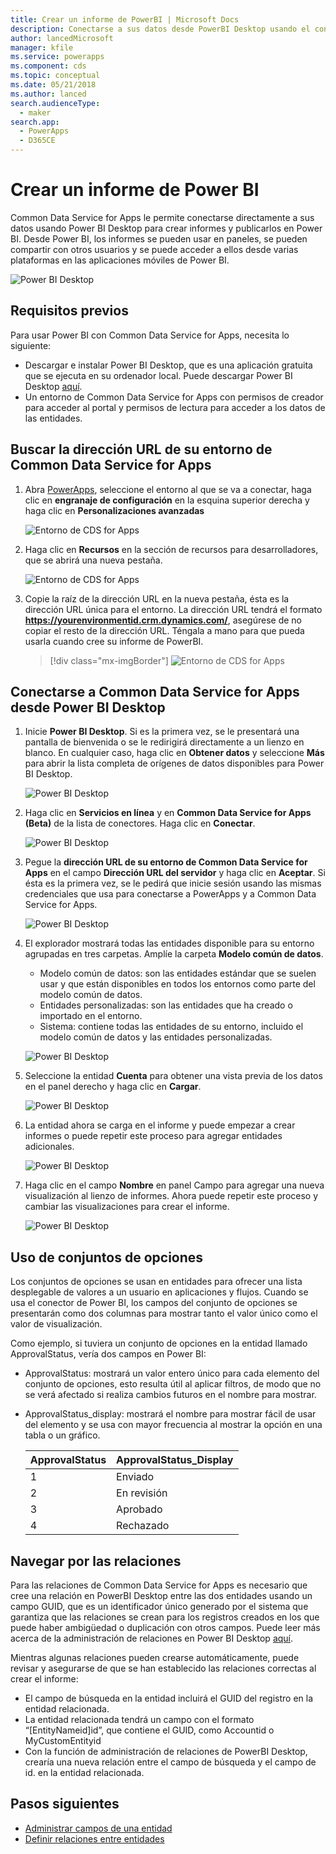 ```yaml
---
title: Crear un informe de PowerBI | Microsoft Docs
description: Conectarse a sus datos desde PowerBI Desktop usando el conector de Common Data Service for Apps.
author: lancedMicrosoft
manager: kfile
ms.service: powerapps
ms.component: cds
ms.topic: conceptual
ms.date: 05/21/2018
ms.author: lanced
search.audienceType:
  - maker
search.app:
  - PowerApps
  - D365CE
---
```

# <a name="create-a-power-bi-report"></a>Crear un informe de Power BI
Common Data Service for Apps le permite conectarse directamente a sus datos usando Power BI Desktop para crear informes y publicarlos en Power BI. Desde Power BI, los informes se pueden usar en paneles, se pueden compartir con otros usuarios y se puede acceder a ellos desde varias plataformas en las aplicaciones móviles de Power BI.

![Power BI Desktop](./media/data-platform-cds-powerbi-connector/PBIDesktop.png "Power BI Desktop")

## <a name="prerequisites"></a>Requisitos previos

Para usar Power BI con Common Data Service for Apps, necesita lo siguiente:

* Descargar e instalar Power BI Desktop, que es una aplicación gratuita que se ejecuta en su ordenador local. Puede descargar Power BI Desktop [aquí](https://powerbi.microsoft.com/desktop/).
* Un entorno de Common Data Service for Apps con permisos de creador para acceder al portal y permisos de lectura para acceder a los datos de las entidades.

## <a name="finding-your-common-data-service-for-apps-environment-url"></a>Buscar la dirección URL de su entorno de Common Data Service for Apps

1. Abra [PowerApps](https://web.powerapps.com/?utm_source=padocs&utm_medium=linkinadoc&utm_campaign=referralsfromdoc), seleccione el entorno al que se va a conectar, haga clic en **engranaje de configuración** en la esquina superior derecha y haga clic en **Personalizaciones avanzadas**

    ![Entorno de CDS for Apps](./media/data-platform-cds-powerbi-connector/CDSEnv1.png "Entorno de CDS for Apps")

2. Haga clic en **Recursos** en la sección de recursos para desarrolladores, que se abrirá una nueva pestaña.

    ![Entorno de CDS for Apps](./media/data-platform-cds-powerbi-connector/CDSEnv2.png "Entorno de CDS for Apps")

3. Copie la raíz de la dirección URL en la nueva pestaña, ésta es la dirección URL única para el entorno. La dirección URL tendrá el formato **https://yourenvironmentid.crm.dynamics.com/**, asegúrese de no copiar el resto de la dirección URL. Téngala a mano para que pueda usarla cuando cree su informe de PowerBI.

    > [!div class="mx-imgBorder"] 
    > ![Entorno de CDS for Apps](./media/data-platform-cds-powerbi-connector/CDSEnv3.png "Entorno de CDS for Apps")

## <a name="connecting-to-common-data-service-for-apps-from-power-bi-desktop"></a>Conectarse a Common Data Service for Apps desde Power BI Desktop

1. Inicie **Power BI Desktop**. Si es la primera vez, se le presentará una pantalla de bienvenida o se le redirigirá directamente a un lienzo en blanco. En cualquier caso, haga clic en **Obtener datos** y seleccione **Más** para abrir la lista completa de orígenes de datos disponibles para Power BI Desktop.

    ![Power BI Desktop](./media/data-platform-cds-powerbi-connector/CreateReport1.png "Power BI Desktop")

2. Haga clic en **Servicios en línea** y en **Common Data Service for Apps (Beta)** de la lista de conectores. Haga clic en **Conectar**.

    ![Power BI Desktop](./media/data-platform-cds-powerbi-connector/CreateReport2.png "Power BI Desktop")

3. Pegue la **dirección URL de su entorno de Common Data Service for Apps** en el campo **Dirección URL del servidor** y haga clic en **Aceptar**. Si ésta es la primera vez, se le pedirá que inicie sesión usando las mismas credenciales que usa para conectarse a PowerApps y a Common Data Service for Apps.

    ![Power BI Desktop](./media/data-platform-cds-powerbi-connector/CreateReport3.png "Power BI Desktop")

4. El explorador mostrará todas las entidades disponible para su entorno agrupadas en tres carpetas. Amplíe la carpeta **Modelo común de datos**.

    * Modelo común de datos: son las entidades estándar que se suelen usar y que están disponibles en todos los entornos como parte del modelo común de datos.
    * Entidades personalizadas: son las entidades que ha creado o importado en el entorno.
    * Sistema: contiene todas las entidades de su entorno, incluido el modelo común de datos y las entidades personalizadas.

    ![Power BI Desktop](./media/data-platform-cds-powerbi-connector/CreateReport4.png "Power BI Desktop")

5. Seleccione la entidad **Cuenta** para obtener una vista previa de los datos en el panel derecho y haga clic en **Cargar**.

    ![Power BI Desktop](./media/data-platform-cds-powerbi-connector/CreateReport5.png "Power BI Desktop")

6. La entidad ahora se carga en el informe y puede empezar a crear informes o puede repetir este proceso para agregar entidades adicionales.

    ![Power BI Desktop](./media/data-platform-cds-powerbi-connector/CreateReport6.png "Power BI Desktop")

7. Haga clic en el campo **Nombre** en panel Campo para agregar una nueva visualización al lienzo de informes. Ahora puede repetir este proceso y cambiar las visualizaciones para crear el informe.

    ![Power BI Desktop](./media/data-platform-cds-powerbi-connector/CreateReport7.png "Power BI Desktop")


## <a name="using-option-sets"></a>Uso de conjuntos de opciones

Los conjuntos de opciones se usan en entidades para ofrecer una lista desplegable de valores a un usuario en aplicaciones y flujos. Cuando se usa el conector de Power BI, los campos del conjunto de opciones se presentarán como dos columnas para mostrar tanto el valor único como el valor de visualización.

Como ejemplo, si tuviera un conjunto de opciones en la entidad llamado ApprovalStatus, vería dos campos en Power BI:

* ApprovalStatus: mostrará un valor entero único para cada elemento del conjunto de opciones, esto resulta útil al aplicar filtros, de modo que no se verá afectado si realiza cambios futuros en el nombre para mostrar.
* ApprovalStatus_display: mostrará el nombre para mostrar fácil de usar del elemento y se usa con mayor frecuencia al mostrar la opción en una tabla o un gráfico.

    |ApprovalStatus|ApprovalStatus_Display|
    |---------|---------|
    1|Enviado
    2|En revisión
    3|Aprobado
    4|Rechazado

## <a name="navigating-relationships"></a>Navegar por las relaciones

Para las relaciones de Common Data Service for Apps es necesario que cree una relación en PowerBI Desktop entre las dos entidades usando un campo GUID, que es un identificador único generado por el sistema que garantiza que las relaciones se crean para los registros creados en los que puede haber ambigüedad o duplicación con otros campos. Puede leer más acerca de la administración de relaciones en Power BI Desktop [aquí](https://docs.microsoft.com/power-bi/desktop-create-and-manage-relationships).

Mientras algunas relaciones pueden crearse automáticamente, puede revisar y asegurarse de que se han establecido las relaciones correctas al crear el informe:

* El campo de búsqueda en la entidad incluirá el GUID del registro en la entidad relacionada.
* La entidad relacionada tendrá un campo con el formato “[EntityNameid]id”, que contiene el GUID, como Accountid o MyCustomEntityid
* Con la función de administración de relaciones de PowerBI Desktop, crearía una nueva relación entre el campo de búsqueda y el campo de id. en la entidad relacionada.


## <a name="next-steps"></a>Pasos siguientes
* [Administrar campos de una entidad](data-platform-manage-fields.md)
* [Definir relaciones entre entidades](data-platform-entity-lookup.md)


